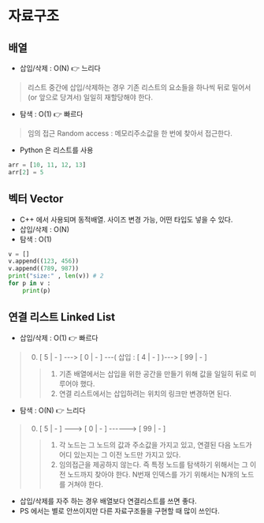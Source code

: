 # 자료구조
## 배열
- 삽입/삭제 : O(N) 👉 느리다
> 리스트 중간에 삽입/삭제하는 경우 기존 리스트의 요소들을 하나씩 뒤로 밀어서 (or 앞으로 당겨서) 일일히 재할당해야 한다.
 
- 탐색 : O(1) 👉 빠르다
> 임의 접근 Random access : 메모리주소값을 한 번에 찾아서 접근한다.
- Python 은 리스트를 사용

```py
arr = [10, 11, 12, 13]
arr[2] = 5
```

## 벡터 Vector
- C++ 에서 사용되며 동적배열. 사이즈 변경 가능, 어떤 타입도 넣을 수 있다.
- 삽입/삭제 : O(N)
- 탐색 : O(1)

```py
v = []
v.append((123, 456))
v.append((789, 987))
print("size:" , len(v)) # 2
for p in v :
    print(p)
```

## 연결 리스트 Linked List
- 삽입/삭제 : O(1) 👉 빠르다
> 0. [ 5 | - ]  ---> [ 0 | - ] ---( 삽입 : [ 4 | - ] )---> [ 99 | - ]
>> 1. 기존 배열에서는 삽입을 위한 공간을 만들기 위해 값을 일일히 뒤로 미루어야 했다.
>> 2. 연결 리스트에서는 삽입하려는 위치의 링크만 변경하면 된다.

- 탐색 : O(N) 👉 느리다
> 0. [ 5 | - ]  ---> [ 0 | - ] ------> [ 99 | - ]
>> 1. 각 노드는 그 노드의 값과 주소값을 가지고 있고, 연결된 다음 노드가 어디 있는지는 그 이전 노드만 가지고 있다. 
>> 2. 임의접근을 제공하지 않는다. 즉 특정 노드를 탐색하기 위해서는 그 이전 노드까지 찾아야 한다. N번재 인덱스를 가기 위해서는 N개의 노드를 거쳐야 한다.

- 삽입/삭제를 자주 하는 경우 배열보다 연결리스트를 쓰면 좋다.
- PS 에서는 별로 안쓰이지만 다른 자료구조들을 구현할 때 많이 쓰인다.